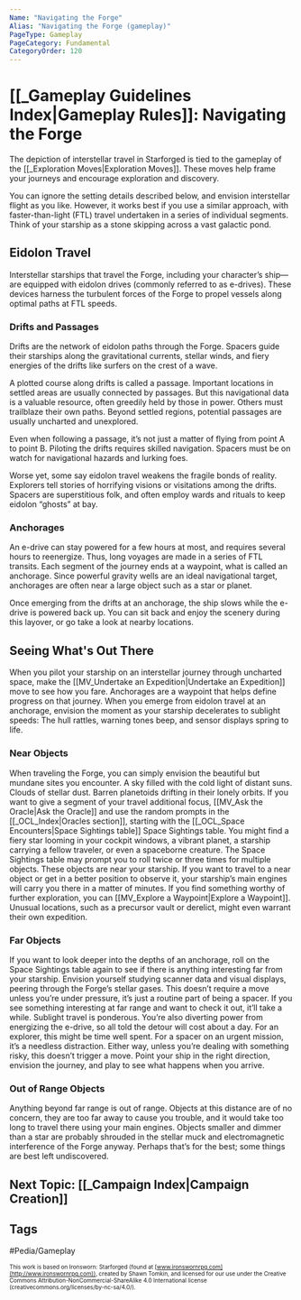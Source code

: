 ```yaml
---
Name: "Navigating the Forge"
Alias: "Navigating the Forge (gameplay)"
PageType: Gameplay
PageCategory: Fundamental
CategoryOrder: 120
---
```

# [[_Gameplay Guidelines Index|Gameplay Rules]]: Navigating the Forge
The depiction of interstellar travel in Starforged is tied to the gameplay of the [[_Exploration Moves|Exploration Moves]]. These moves help frame your journeys and encourage exploration and discovery.

You can ignore the setting details described below, and envision interstellar flight as you like. However, it works best if you use a similar approach, with faster-than-light (FTL) travel undertaken in a series of individual segments. Think of your starship as a stone skipping across a vast galactic pond.

## Eidolon Travel
Interstellar starships that travel the Forge, including your character’s ship—are equipped with eidolon drives (commonly referred to as e-drives). These devices harness the turbulent forces of the Forge to propel vessels along optimal paths at FTL speeds.

### Drifts and Passages
Drifts are the network of eidolon paths through the Forge. Spacers guide their starships along the gravitational currents, stellar winds, and fiery energies of the drifts like surfers on the crest of a wave.

A plotted course along drifts is called a passage. Important locations in settled areas are usually connected by passages. But this navigational data is a valuable resource, often greedily held by those in power. Others must trailblaze their own paths. Beyond settled regions, potential passages are usually uncharted and unexplored.

Even when following a passage, it’s not just a matter of flying from point A to point B. Piloting the drifts requires skilled navigation. Spacers must be on watch for navigational hazards and lurking foes.

Worse yet, some say eidolon travel weakens the fragile bonds of reality. Explorers tell stories of horrifying visions or visitations among the drifts. Spacers are superstitious folk, and often employ wards and rituals to keep eidolon “ghosts” at bay.

### Anchorages
An e-drive can stay powered for a few hours at most, and requires several hours to reenergize. Thus, long voyages are made in a series of FTL transits. Each segment of the journey ends at a waypoint, what is called an anchorage. Since powerful gravity wells are an ideal navigational target, anchorages are often near a large object such as a star or planet.

Once emerging from the drifts at an anchorage, the ship slows while the e-drive is powered back up. You can sit back and enjoy the scenery during this layover, or go take a look at nearby locations.

## Seeing What's Out There
When you pilot your starship on an interstellar journey through uncharted space, make the [[MV_Undertake an Expedition|Undertake an Expedition]] move to see how you fare. Anchorages are a waypoint that helps define progress on that journey. When you emerge from eidolon travel at an anchorage, envision the moment as your starship decelerates to sublight speeds: The hull rattles, warning tones beep, and sensor displays spring to life. 

### Near Objects
When traveling the Forge, you can simply envision the beautiful but mundane sites you encounter. A sky filled with the cold light of distant suns. Clouds of stellar dust. Barren planetoids drifting in their lonely orbits. If you want to give a segment of your travel additional focus, [[MV_Ask the Oracle|Ask the Oracle]] and use the random prompts in the [[_OCL_Index|Oracles section]], starting with the [[_OCL_Space Encounters|Space Sightings table]] Space Sightings table. You might find a fiery star looming in your cockpit windows, a vibrant planet, a starship carrying a fellow traveler, or even a spaceborne creature. The Space Sightings table may prompt you to roll twice or three times for multiple objects. These objects are near your starship. If you want to travel to a near object or get in a better position to observe it, your starship’s main engines will carry you there in a matter of minutes. If you find something worthy of further exploration, you can [[MV_Explore a Waypoint|Explore a Waypoint]]. Unusual locations, such as a precursor vault or derelict, might even warrant their own expedition.

### Far Objects
If you want to look deeper into the depths of an anchorage, roll on the Space Sightings table again to see if there is anything interesting far from your starship. Envision yourself studying scanner data and visual displays, peering through the Forge’s stellar gases. This doesn’t require a move unless you’re under pressure, it’s just a routine part of being a spacer. If you see something interesting at far range and want to check it out, it’ll take a while. Sublight travel is ponderous. You’re also diverting power from energizing the e-drive, so all told the detour will cost about a day. For an explorer, this might be time well spent. For a spacer on an urgent mission, it’s a needless distraction. Either way, unless you’re dealing with something risky, this doesn’t trigger a move. Point your ship in the right direction, envision the journey, and play to see what happens when you arrive.

### Out of Range Objects
Anything beyond far range is out of range. Objects at this distance are of no concern, they are too far away to cause you trouble, and it would take too long to travel there using your main engines. Objects smaller and dimmer than a star are probably shrouded in the stellar muck and electromagnetic interference of the Forge anyway. Perhaps that’s for the best; some things are best left undiscovered.

## Next Topic: [[_Campaign Index|Campaign Creation]]


## Tags
#Pedia/Gameplay 

<font size=-2>This work is based on Ironsworn: Starforged (found at [www.ironswornrpg.com](http://www.ironswornrpg.com)), created by Shawn Tomkin, and licensed for our use under the Creative Commons Attribution-NonCommercial-ShareAlike 4.0 International license  (creativecommons.org/licenses/by-nc-sa/4.0/).</font>